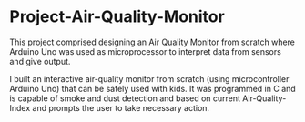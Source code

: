 # Project-Air-Quality-Monitor
This project comprised designing an Air Quality Monitor from scratch where Arduino Uno was used as microprocessor to interpret data from sensors and give output.

I built an interactive air-quality monitor from scratch (using microcontroller Arduino Uno) that can be safely used with kids. It was programmed in C and is capable of smoke and dust detection and based on current Air-Quality-Index and prompts the user to take necessary action.
